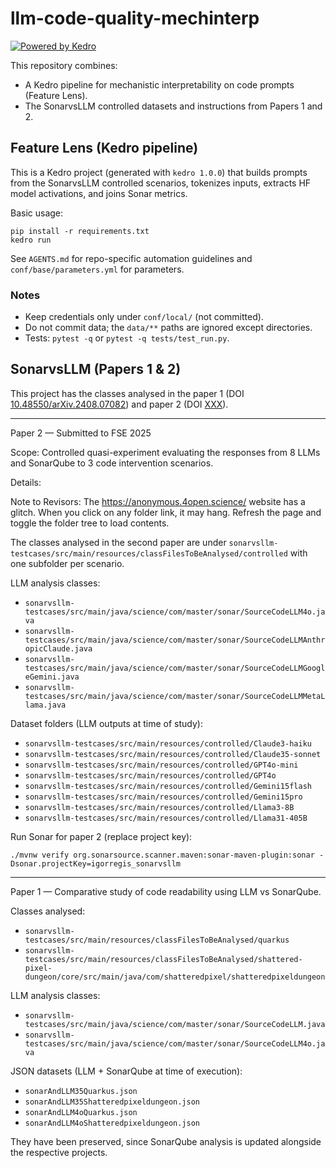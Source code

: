 # llm-code-quality-mechinterp

[![Powered by Kedro](https://img.shields.io/badge/powered_by-kedro-ffc900?logo=kedro)](https://kedro.org)

This repository combines:
- A Kedro pipeline for mechanistic interpretability on code prompts (Feature Lens).
- The SonarvsLLM controlled datasets and instructions from Papers 1 and 2.

## Feature Lens (Kedro pipeline)

This is a Kedro project (generated with `kedro 1.0.0`) that builds prompts from the SonarvsLLM controlled scenarios, tokenizes inputs, extracts HF model activations, and joins Sonar metrics.

Basic usage:

```
pip install -r requirements.txt
kedro run
```

See `AGENTS.md` for repo-specific automation guidelines and `conf/base/parameters.yml` for parameters.

### Notes
- Keep credentials only under `conf/local/` (not committed).
- Do not commit data; the `data/**` paths are ignored except directories.
- Tests: `pytest -q` or `pytest -q tests/test_run.py`.

## SonarvsLLM (Papers 1 & 2)

This project has the classes analysed in the paper 1 (DOI [10.48550/arXiv.2408.07082](https://doi.org/10.48550/arXiv.2408.07082)) and paper 2 (DOI [XXX](https://doi.org/XXXXXXX.XXXXXXX)).

---
Paper 2 — Submitted to FSE 2025

Scope: Controlled quasi-experiment evaluating the responses from 8 LLMs and SonarQube to 3 code intervention scenarios.

Details:

Note to Revisors: The https://anonymous.4open.science/ website has a glitch. When you click on any folder link, it may hang. Refresh the page and toggle the folder tree to load contents.

The classes analysed in the second paper are under `sonarvsllm-testcases/src/main/resources/classFilesToBeAnalysed/controlled` with one subfolder per scenario.

LLM analysis classes:
- `sonarvsllm-testcases/src/main/java/science/com/master/sonar/SourceCodeLLM4o.java`
- `sonarvsllm-testcases/src/main/java/science/com/master/sonar/SourceCodeLLMAnthropicClaude.java`
- `sonarvsllm-testcases/src/main/java/science/com/master/sonar/SourceCodeLLMGoogleGemini.java`
- `sonarvsllm-testcases/src/main/java/science/com/master/sonar/SourceCodeLLMMetaLlama.java`

Dataset folders (LLM outputs at time of study):
- `sonarvsllm-testcases/src/main/resources/controlled/Claude3-haiku`
- `sonarvsllm-testcases/src/main/resources/controlled/Claude35-sonnet`
- `sonarvsllm-testcases/src/main/resources/controlled/GPT4o-mini`
- `sonarvsllm-testcases/src/main/resources/controlled/GPT4o`
- `sonarvsllm-testcases/src/main/resources/controlled/Gemini15flash`
- `sonarvsllm-testcases/src/main/resources/controlled/Gemini15pro`
- `sonarvsllm-testcases/src/main/resources/controlled/Llama3-8B`
- `sonarvsllm-testcases/src/main/resources/controlled/Llama31-405B`

Run Sonar for paper 2 (replace project key):

```
./mvnw verify org.sonarsource.scanner.maven:sonar-maven-plugin:sonar -Dsonar.projectKey=igorregis_sonarvsllm
```

---
Paper 1 — Comparative study of code readability using LLM vs SonarQube.

Classes analysed:
- `sonarvsllm-testcases/src/main/resources/classFilesToBeAnalysed/quarkus`
- `sonarvsllm-testcases/src/main/resources/classFilesToBeAnalysed/shattered-pixel-dungeon/core/src/main/java/com/shatteredpixel/shatteredpixeldungeon`

LLM analysis classes:
- `sonarvsllm-testcases/src/main/java/science/com/master/sonar/SourceCodeLLM.java`
- `sonarvsllm-testcases/src/main/java/science/com/master/sonar/SourceCodeLLM4o.java`

JSON datasets (LLM + SonarQube at time of execution):
- `sonarAndLLM35Quarkus.json`
- `sonarAndLLM35Shatteredpixeldungeon.json`
- `sonarAndLLM4oQuarkus.json`
- `sonarAndLLM4oShatteredpixeldungeon.json`

They have been preserved, since SonarQube analysis is updated alongside the respective projects.
